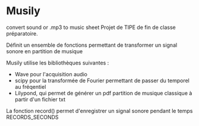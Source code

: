 # Musily
convert sound or .mp3 to music sheet
Projet de TIPE de fin de classe préparatoire.

Définit un ensemble de fonctions permettant de transformer un signal sonore en partition de musique

Musily utilise les bibliothèques suivantes :

- Wave pour l'acquisition audio
- scipy pour la transformée de Fourier permettant de passer du temporel au fréqentiel
- Lilypond, qui permet de générer un pdf partition de musique classique à partir d'un fichier txt

La fonction record() permet d'enregistrer un signal sonore pendant le temps RECORDS_SECONDS
